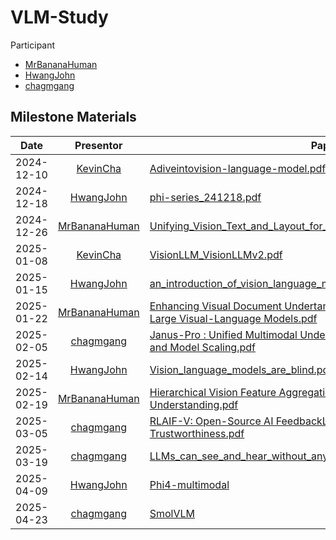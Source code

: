 
# VLM-Study

Participant
* [MrBananaHuman](https://github.com/MrBananaHuman)
* [HwangJohn](https://github.com/HwangJohn)
* [chagmgang](https://github.com/chagmgang)

## Milestone Materials

|   Date  |       Presentor       |                                                                                                              Paper                                                                                                       |
|:-------:|:--------------------:|------------------------------------------------------------------------------------------------------------------------------------------------------------------------------------------------------------------|
| 2024-12-10 |     [KevinCha](https://github.com/chagmgang)     |  [Adiveintovision-language-model.pdf](/material/Adiveintovision-language-model.pdf) |
| 2024-12-18 |     [HwangJohn](https://github.com/HwangJohn)     |  [phi-series_241218.pdf](/material/TalkFile_phi-series_241218.pdf) |
| 2024-12-26 |     [MrBananaHuman](https://github.com/MrBananaHuman)     |  [Unifying_Vision_Text_and_Layout_for_Universal_Document_Processing.pdf](/material/Unifying_Vision,_Text,_and_Layout_for_Universal_Document_Processing.pdf) |
| 2025-01-08 |     [KevinCha](https://github.com/chagmgang)     |  [VisionLLM_VisionLLMv2.pdf](/material/VisionLLM_VisionLLMv2.pdf) |
| 2025-01-15 |     [HwangJohn](https://github.com/HwangJohn)     |  [an_introduction_of_vision_language_model.pdf](/material/an_introduction_of_vision_language_model.pdf) |
| 2025-01-22 |     [MrBananaHuman](https://github.com/MrBananaHuman)     |  [Enhancing Visual Document Undertanding with Contrastive Learning in Large Visual-Language Models.pdf](/material/doco.pdf) |
| 2025-02-05 |     [chagmgang](https://github.com/chagmgang)     |  [Janus-Pro : Unified Multimodal Understanding and Generation with Data and Model Scaling.pdf](/material/janus-pro.pdf) |
| 2025-02-14 |     [HwangJohn](https://github.com/HwangJohn)     |  [Vision_language_models_are_blind.pdf](/material/Vision_language_models_are_blind.pdf) |
| 2025-02-19 |     [MrBananaHuman](https://github.com/MrBananaHuman)     |  [Hierarchical Vision Feature Aggregation for OCR-Free Document Understanding.pdf](/material/vlm.pdf) |
| 2025-03-05 |     [chagmgang](https://github.com/chagmgang)     |  [RLAIF-V: Open-Source AI FeedbackLeads to Super GPT-4V Trustworthiness.pdf](/material/RLAIF-V.pdf) |
| 2025-03-19 |     [chagmgang](https://github.com/chagmgang)     |  [LLMs_can_see_and_hear_without_any_training](/material/LLMs_can_see_and_hear_without_any_training.pdf) |
| 2025-04-09 |     [HwangJohn](https://github.com/HwangJohn)     |  [Phi4-multimodal](https://github.com/HwangJohn/vlm-study/tree/main/phi-multimodal)|
| 2025-04-23 |     [chagmgang](https://github.com/chagmgang)     |  [SmolVLM](/material/SmolVLM.pdf) |
